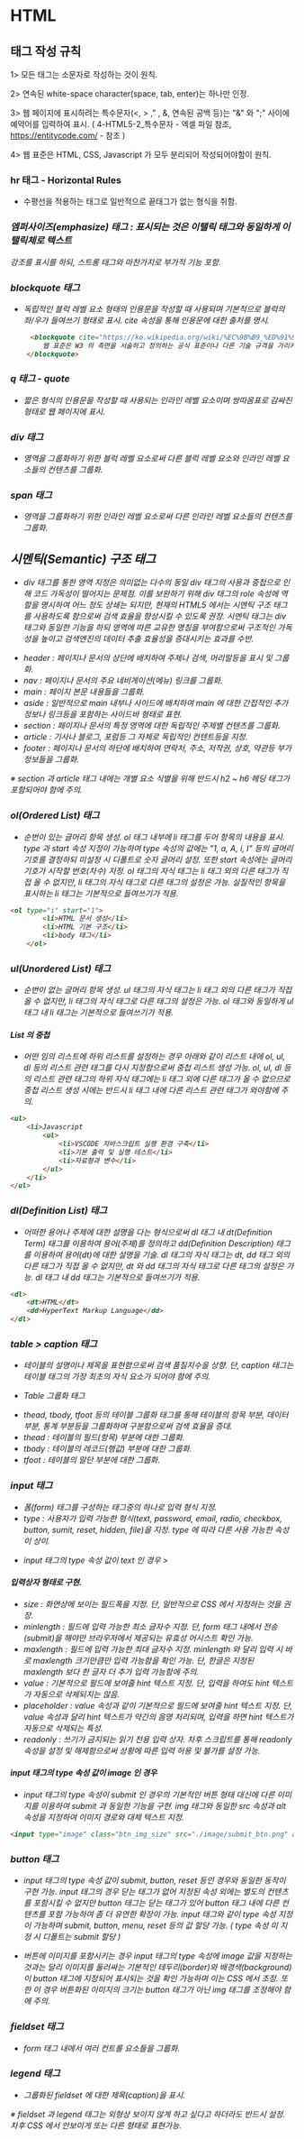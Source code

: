 # HTML

## 태그 작성 규칙 

1> 모든 태그는 소문자로 작성하는 것이 원칙.

2> 연속된 white-space character(space, tab, enter)는 하나만 인정.

3> 웹 페이지에 표시하려는 특수문자(<, > ," , &, 연속된 공백 등)는 "&" 와 ";" 사이에 예약어를 입력하여 표시.
  ( 4-HTML5-2_특수문자 - 엑셀 파일 참조,    https://entitycode.com/  - 참조 )

4> 웹 표준은 HTML, CSS, Javascript 가 모두 분리되어 작성되어야함이 원칙.


### hr 태그 - Horizontal Rules
- 수평선을 적용하는 태그로 일반적으로 끝태그가 없는 형식을 취함.

### <em>엠퍼사이즈(emphasize) 태그 : 표시되는 것은 이탤릭 태그와 동일하게 이탤릭체로 텍스트
강조를 표시를 하되, 스트롱 태그와 마찬가지로 부가적 기능 포함.

### blockquote 태그                                                                         

- 독립적인 블럭 레벨 요소 형태의 인용문을 작성할 때 사용되며 기본적으로 블럭의 좌/우가 들여쓰기 형태로 표시.
      cite 속성을 통해 인용문에 대한 출처를 명시.
  
```html
     <blockquote cite="https://ko.wikipedia.org/wiki/%EC%9B%B9_%ED%91%9C%EC%A4%80">
        웹 표준은 W3 의 측면을 서술하고 정의하는 공식 표준이나 다른 기술 규격을 가리키는 일반적인 용어이다.
    </blockquote>
```
### q 태그  - quote
- 짧은 형식의 인용문을 작성할 때 사용되는 인라인 레벨 요소이며 쌍따옴표로 감싸진 형태로 웹 페이지에 표시.

### div 태그
- 영역을 그룹화하기 위한 블럭 레벨 요소로써 다른 블럭 레벨 요소와 인라인 레벨 요소들의 컨텐츠를 그룹화.

### span 태그
- 영역을 그룹화하기 위한 인라인 레벨 요소로써 다른 인라인 레벨 요소들의 컨텐츠를 그룹화.

  


## 시멘틱(Semantic) 구조 태그

- div 태그를 통한 영역 지정은 의미없는 다수의 동일 div 태그의 사용과 중첩으로 인해 코드 가독성이 떨어지는 문제점.
이를 보완하기 위해 div 태그의 role 속성에 역할을 명시하여 어느 정도 상쇄는 되지만, 현재의 HTML5 에서는 시멘틱
구조 태그를 사용하도록 함으로써 검색 효율을 향상시킬 수 있도록 권장.
시멘틱 태그는 div 태그와 동일한 기능을 하되 영역에 따른 교유한 명칭을 부여함으로써 구조적인 가독성을 높이고
검색엔진의 데이터 추출 효율성을 증대시키는 효과를 수반.

* header : 페이지나 문서의 상단에 배치하여 주제나 검색, 머리말등을 표시 및 그룹화.
* nav : 페이지나 문서의 주요 네비게이션(메뉴) 링크를 그룹화.
* main : 페이지 본문 내용들을 그룹화.
* aside : 일반적으로 main 내부나 사이드에 배치하여 main 에 대한 간접적인 추가 정보나
         링크등을 포함하는 사이드바 형태로 표현.
* section : 페이지나 문서의 특정 영역에 대한 독립적인 주제별 컨텐츠를 그룹화.
* article : 기사나 블로그, 포럼등 그 자체로 독립적인 컨텐트등을 지정.
* footer : 페이지나 문서의 하단에 배치하여 연락처, 주소, 저작권, 상호, 약관등 부가 정보들을 그룹화.


 ※ section 과 article 태그 내에는 개별 요소 식별을 위해 반드시 h2 ~ h6 헤딩 태그가 포함되어야 함에 주의.




### ol(Ordered List) 태그
        
- 순번이 있는 글머리 항목 생성. ol 태그 내부에 li 태그를 두어 항목의 내용을 표시.
type 과 start 속성 지정이 가능하여 type 속성의 값에는 "1, a, A, i, I" 등의 글머리
기호를 결정하되 미설정 시 디폴트로 숫자 글머리 설정. 또한 start 속성에는 글머리
기호가 시작할 번호(차수) 지정.
ol 태그의 자식 태그는 li 태그 외의 다른 태그가 직접 올 수 없지만, li 태그의 자식
태그로 다른 태그의 설정은 가능.
실질적인 항목을 표시하는 li 태그는 기본적으로 들여쓰기가 적용.

```html
<ol type="i" start="1">
        <li>HTML 문서 생성</li>
        <li>HTML 기본 구조</li>
        <li>body 태그</li>
    </ol>
```



### ul(Unordered List) 태그
                
- 순번이 없는 글머리 항목 생성.
  ul 태그의 자식 태그는 li 태그 외의 다른 태그가 직접 올 수 없지만,
  li 태그의 자식 태그로 다른 태그의 설정은 가능.
  ol 태그와 동일하게 ul 태그 내 li 태그는 기본적으로 들여쓰기가 적용.

#### List 의 중첩 

- 어떤 임의 리스트에 하위 리스트를 설정하는 경우 아래와 같이 리스트 내에
  ol, ul, dl 등의 리스트 관련 태그를 다시 지정함으로써 중첩 리스트 생성 가능.
  ol, ul, dl 등의 리스트 관련 태그의 하위 자식 태그에는 li 태그 외에 다른
  태그가 올 수 없으므로 중첩 리스트 생성 시에는 반드시 li 태그 내에 다른
  리스트 관련 태그가 와야함에 주의.
```html
<ul>
    <li>Javascript
        <ul>
            <li>VSCODE 자바스크립트 실행 환경 구축</li>
            <li>기본 출력 및 실행 테스트</li>
            <li>자료형과 변수</li>
        </ul>
    </li>
</ul>


```
### dl(Definition List) 태그

- 어떠한 용어나 주제에 대한 설명을 다는 형식으로써 dl 태그 내 dt(Definition Term) 
  태그를 이용하여 용어(주제)를 정의하고 dd(Definition Description) 태그를 이용하여
  용어(dt)에 대한 설명을 기술.
  dl 태그의 자식 태그는 dt, dd 태그 외의 다른 태그가 직접 올 수 없지만, dt 와 dd
  태그의 자식 태그로 다른 태그의 설정은 가능.
  dl 태그 내 dd 태그는 기본적으로 들여쓰기가 적용.

```html
<dl>
    <dt>HTML</dt>
    <dd>HyperText Markup Language</dd>
</dl>
```


### table > caption 태그
    
* 테이블의 설명이나 제목을 표현함으로써 검색 품질지수을 상향.
    단, caption 태그는 테이블 태그의 가장 최초의 자식 요소가 되어야 함에 주의.
  
* Table 그룹화 태그 
- thead, tbody, tfoot 등의 테이블 그룹화 태그를 통해 테이블의 항목 부분, 데이터 부분,
    통계 부분등을 그룹화하여 구분함으로써 검색 효율을 증대.
- thead : 테이블의 필드(항목) 부분에 대한 그룹화.
- tbody : 테이블의 레코드(행값) 부분에 대한 그룹화.
- tfoot : 테이블의 말단 부분에 대한 그룹화.



### input 태그

- 폼(form) 태그를 구성하는 태그중의 하나로 입력 형식 지정.
- type : 사용자가 입력 가능한 형식(text, password, email, radio, checkbox, button, sumit, reset, hidden, file)을
               지정. type 에 따라 다른 사용 가능한 속성이 상이.

* input 태그의 type 속성 값이 text 인 경우  >

#### 입력상자 형태로 구현.
- size : 화면상에 보이는 필드폭을 지정. 단, 일반적으로 CSS 에서 지정하는 것을 권장.
- minlength : 필드에 입력 가능한 최소 글자수 지정. 단, form 태그 내에서 전송(submit)을 해야만
              브라우저에서 제공되는 유효성 어시스트 확인 가능.
- maxlength : 필드에 입력 가능한 최대 글자수 지정.
              minlength 와 달리 입력 시 바로 maxlength 크기만큼만 입력 가능함을 확인 가능.
              단, 한글은 지정된 maxlength 보다 한 글자 더 추가 입력 가능함에 주의.
- value : 기본적으로 필드에 보여줄 hint 텍스트 지정. 단, 입력을 하여도 hint 텍스트가 자동으로 삭제되지는 않음.
- placeholder : value 속성과 같이 기본적으로 필드에 보여줄 hint 텍스트 지정.
                단, value 속성과 달리 hint 텍스트가 약간의 음영 처리되며, 입력을 하면 hint 텍스트가 자동으로
                삭제되는 특성.
- readonly : 쓰기가 금지되는 읽기 전용 입력 상자. 차후 스크립트를 통해 readonly 속성을 설정 및 해제함으로써
             상황에 따른 입력 허용 및 불가를 설정 가능.


#### input 태그의 type 속성 값이 image 인 경우

- input 태그의 type 속성이 submit 인 경우의 기본적인 버튼 형태 대신에 다른
  이미지를 이용하여 submit 과 동일한 기능을 구현.
  img 태그와 동일한 src 속성과 alt 속성을 지정하여 이미지 경로와 대체 텍스트 지정.
```html
<input type="image" class="btn_img_size" src="./image/submit_btn.png" alt="전송 버튼">
```
### button 태그

- input 태그의 type 속성 값이 submit, button, reset 등인 경우와 동일한 동작이 구현 가능.
  input 태그의 경우 닫는 태그가 없어 지정된 속성 외에는 별도의 컨텐츠를 포함시킬 수 없지만
  button 태그는 닫는 태그가 있어 button 태그 내에 다른 컨텐츠를 포함 가능하여 좀 더 유연한
  확장이 가능.
  input 태그와 같이 type 속성 지정이 가능하며 submit, button, menu, reset 등의 값 할당 가능.
  ( type 속성 미 지정 시 디폴트는 submit 할당 )

- 버튼에 이미지를 포함시키는 경우 input 태그의 type 속성에 image 값을 지정하는 것과는 달리 이미지를
   둘러싸는 기본적인 테두리(border)와 배경색(background)이 button 태그에 지정되어 표시되는 것을 확인
   가능하며 이는 CSS 에서 조정.
   또한 이 경우 버튼화된 이미지의 크기는 button 태그가 아닌 img 태그를 조정해야 함에 주의.



### fieldset 태그       
- form 태그 내에서 여러 컨트롤 요소들을 그룹화.

### legend 태그                                                       
- 그룹화된 fieldset 에 대한 제목(caption)을 표시.

※ fieldset 과 legend 태그는 외형상 보이지 않게 하고 싶다고 하더라도 반드시 설정.
   차후 CSS 에서 안보이게 또는 다른 형태로 표현가능.









